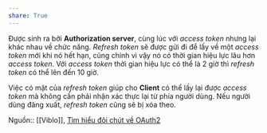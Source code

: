 ```yaml
---
share: True
---
```

Được sinh ra bởi **Authorization server**, cùng lúc với _access token_ nhưng lại khác nhau về chức năng. _Refresh token_ sẽ được gửi đi để lấy về một _access token_ mới khi nó hết hạn, cũng chính vì vậy nó có thời gian hiệu lực lâu hơn _access token_. Với _access token_ thời gian hiệu lực có thể là 2 giờ thì _refresh token_ có thể lên đến 10 giờ.

Việc có mặt của _refresh token_ giúp cho **Client** có thể lấy lại được _access token_ mà không cần phải nhận xác thực lại từ phía người dùng. Nếu người dùng đăng xuất, _refresh token_ cũng sẽ bị xóa theo.

Nguồn:: [[Viblo]], [Tìm hiểu đôi chút về OAuth2](https://viblo.asia/p/tim-hieu-doi-chut-ve-oauth2-eW65GvMLlDO)